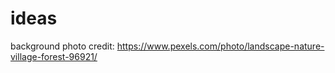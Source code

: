 # ideas

background photo credit: https://www.pexels.com/photo/landscape-nature-village-forest-96921/
